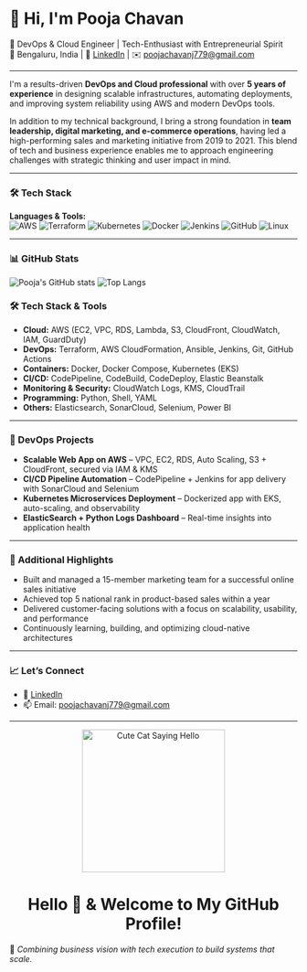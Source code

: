 

# 👋 Hi, I'm Pooja Chavan

🚀 DevOps & Cloud Engineer | Tech-Enthusiast with Entrepreneurial Spirit  
📍 Bengaluru, India | 💼 [LinkedIn](https://www.linkedin.com/in/pooja-chavan-299b16257/) | ✉️ poojachavanj779@gmail.com

---

I'm a results-driven **DevOps and Cloud professional** with over **5 years of experience** in designing scalable infrastructures, automating deployments, and improving system reliability using AWS and modern DevOps tools.

In addition to my technical background, I bring a strong foundation in **team leadership, digital marketing, and e-commerce operations**, having led a high-performing sales and marketing initiative from 2019 to 2021. This blend of tech and business experience enables me to approach engineering challenges with strategic thinking and user impact in mind.

---


### 🛠️ Tech Stack

**Languages & Tools:**  
![AWS](https://img.shields.io/badge/AWS-%23FF9900.svg?style=flat&logo=amazon-aws&logoColor=white)
![Terraform](https://img.shields.io/badge/Terraform-623CE4?style=flat&logo=terraform&logoColor=white)
![Kubernetes](https://img.shields.io/badge/Kubernetes-326CE5?style=flat&logo=kubernetes&logoColor=white)
![Docker](https://img.shields.io/badge/Docker-2496ED?style=flat&logo=docker&logoColor=white)
![Jenkins](https://img.shields.io/badge/Jenkins-D24939?style=flat&logo=jenkins&logoColor=white)
![GitHub](https://img.shields.io/badge/GitHub-%23121011.svg?style=flat&logo=github&logoColor=white)
![Linux](https://img.shields.io/badge/Linux-FCC624?style=flat&logo=linux&logoColor=black)

---

### 📊 GitHub Stats

![Pooja's GitHub stats](https://github-readme-stats.vercel.app/api?username=Poojachavan-hub&show_icons=true&theme=github_dark)
![Top Langs](https://github-readme-stats.vercel.app/api/top-langs/?username=Poojachavan-hub&layout=compact&theme=github_dark)


### 🛠️ Tech Stack & Tools

- **Cloud:** AWS (EC2, VPC, RDS, Lambda, S3, CloudFront, CloudWatch, IAM, GuardDuty)
- **DevOps:** Terraform, AWS CloudFormation, Ansible, Jenkins, Git, GitHub Actions
- **Containers:** Docker, Docker Compose, Kubernetes (EKS)
- **CI/CD:** CodePipeline, CodeBuild, CodeDeploy, Elastic Beanstalk
- **Monitoring & Security:** CloudWatch Logs, KMS, CloudTrail
- **Programming:** Python, Shell, YAML
- **Others:** Elasticsearch, SonarCloud, Selenium, Power BI

---

### 🚀 DevOps Projects

- **Scalable Web App on AWS** – VPC, EC2, RDS, Auto Scaling, S3 + CloudFront, secured via IAM & KMS  
- **CI/CD Pipeline Automation** – CodePipeline + Jenkins for app delivery with SonarCloud and Selenium  
- **Kubernetes Microservices Deployment** – Dockerized app with EKS, auto-scaling, and observability  
- **ElasticSearch + Python Logs Dashboard** – Real-time insights into application health

---

### 🌟 Additional Highlights

- Built and managed a 15-member marketing team for a successful online sales initiative  
- Achieved top 5 national rank in product-based sales within a year  
- Delivered customer-facing solutions with a focus on scalability, usability, and performance  
- Continuously learning, building, and optimizing cloud-native architectures

---

### 📈 Let’s Connect

- 🔗 [LinkedIn](https://www.linkedin.com/in/pooja-chavan-299b16257/)
- 📫 Email: poojachavanj779@gmail.com

---
<p align="center">
  <img src="https://media.giphy.com/media/3oriO0OEd9QIDdllqo/giphy.gif" width="250" alt="Cute Cat Saying Hello" />
</p>

<h1 align="center">Hello 👋 & Welcome to My GitHub Profile!</h1>


🌟 *Combining business vision with tech execution to build systems that scale.*
